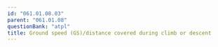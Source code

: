 ```yaml
---
id: "061.01.08.03"
parent: "061.01.08"
questionBank: "atpl"
title: Ground speed (GS)/distance covered during climb or descent
---
```

